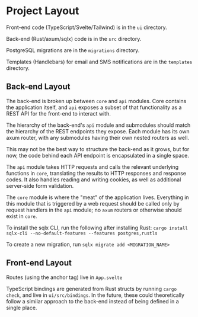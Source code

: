 # Project Layout

Front-end code (TypeScript/Svelte/Tailwind) is in the `ui` directory.

Back-end (Rust/axum/sqlx) code is in the `src` directory.

PostgreSQL migrations are in the `migrations` directory.

Templates (Handlebars) for email and SMS notifications are in the `templates` directory.

## Back-end Layout

The back-end is broken up between `core` and `api` modules.  Core contains the application itself, and `api` exposes a subset of that functionality as a REST API for the front-end to interact with.

The hierarchy of the back-end's `api` module and submodules should match the hierarchy of the REST endpoints they expose.  Each module has its own axum router, with any submodules having their own nested routers as well.

This may not be the best way to structure the back-end as it grows, but for now, the code behind each API endpoint is encapsulated in a single space.

The `api` module takes HTTP requests and calls the relevant underlying functions in `core`,
translating the results to HTTP responses and response codes. It also handles reading and writing cookies, as well as additional server-side form validation.

The `core` module is where the "meat" of the application lives. Everything in this module that is triggered by a web request should be called only by request handlers in the `api` module; no `axum` routers or otherwise should exist in `core`.

To install the sqlx CLI, run the following after installing Rust: `cargo install sqlx-cli --no-default-features --features postgres,rustls`

To create a new migration, run `sqlx migrate add <MIGRATION_NAME>`

## Front-end Layout

Routes (using the anchor tag) live in `App.svelte`

TypeScript bindings are generated from Rust structs by running `cargo check`, and live in `ui/src/bindings`.  In the future, these could theoretically follow a similar approach to the back-end instead of being defined in a single place.

